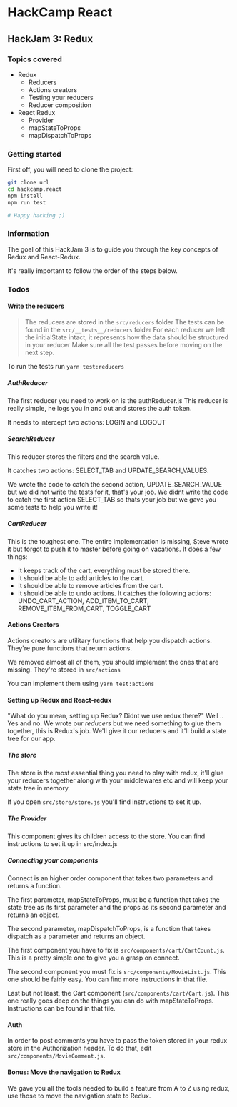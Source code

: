 # HackCamp React

## HackJam 3: Redux

### Topics covered

* Redux
    * Reducers
    * Actions creators
    * Testing your reducers
    * Reducer composition
* React Redux
    * Provider
    * mapStateToProps
    * mapDispatchToProps

### Getting started

First off, you will need to clone the project:
```bash
git clone url
cd hackcamp.react
npm install
npm run test

# Happy hacking ;)
```

### Information
The goal of this HackJam 3 is to guide you through the key concepts of Redux and React-Redux.

It's really important to follow the order of the steps below.

### Todos
#### Write the reducers
> The reducers are stored in the `src/reducers` folder
> The tests can be found in the `src/__tests__/reducers` folder
> For each reducer we left the initialState intact, it represents how the data should be structured in your reducer
> Make sure all the test passes before moving on the next step. 

To run the tests run `yarn test:reducers`

##### AuthReducer
The first reducer you need to work on is the authReducer.js
This reducer is really simple, he logs you in and out and stores the auth token.

It needs to intercept two actions: LOGIN and LOGOUT

##### SearchReducer
This reducer stores the filters and the search value.

It catches two actions:
SELECT_TAB and UPDATE_SEARCH_VALUES.

We wrote the code to catch the second action, UPDATE_SEARCH_VALUE but we did not write the tests for it, that's your job.
We didnt write the code to catch the first action SELECT_TAB so thats your job but we gave you some tests to help you write it!


##### CartReducer
This is the toughest one. The entire implementation is missing, Steve wrote it but forgot to push it to master before going on vacations.
It does a few things:
- It keeps track of the cart, everything must be stored there.
- It should be able to add articles to the cart.
- It should be able to remove articles from the cart.
- It should be able to undo actions.
It catches the following actions:
UNDO_CART_ACTION, ADD_ITEM_TO_CART, REMOVE_ITEM_FROM_CART, TOGGLE_CART

#### Actions Creators
Actions creators are utilitary functions that help you dispatch actions. They're pure functions that return actions.

We removed almost all of them, you should implement the ones that are missing.
They're stored in `src/actions`

You can implement them using `yarn test:actions`

#### Setting up Redux and React-redux
"What do you mean, setting up Redux? Didnt we use redux there?" Well .. Yes and no.
We wrote our *reducers* but we need something to glue them together, this is Redux's job.
We'll give it our reducers and it'll build a state tree for our app.

##### The store
The store is the most essential thing you need to play with redux, it'll glue your reducers together along with your middlewares etc and will keep your state tree in memory.

If you open `src/store/store.js` you'll find instructions to set it up.

##### The Provider
This component gives its children access to the store. You can find instructions to set it up in src/index.js

##### Connecting your components 
Connect is an higher order component that takes two parameters and returns a function.
 
The first parameter, mapStateToProps, must be a function that takes the state tree as its first parameter and the props as its second parameter and returns an object.

The second parameter, mapDispatchToProps, is a function that takes dispatch as a parameter and returns an object.

The first component you have to fix is `src/components/cart/CartCount.js`. This is a pretty simple one to give you a grasp on connect.

The second component you must fix is `src/components/MovieList.js`. This one should be fairly easy. You can find more instructions in that file.

Last but not least, the Cart component (`src/components/cart/Cart.js`). This one really goes deep on the things you can do with mapStateToProps.
Instructions can be found in that file.

#### Auth
In order to post comments you have to pass the token stored in your redux store in the Authorization header.
To do that, edit `src/components/MovieComment.js`.

#### Bonus: Move the navigation to Redux
We gave you all the tools needed to build a feature from A to Z using redux, use those to move the navigation state to Redux.
